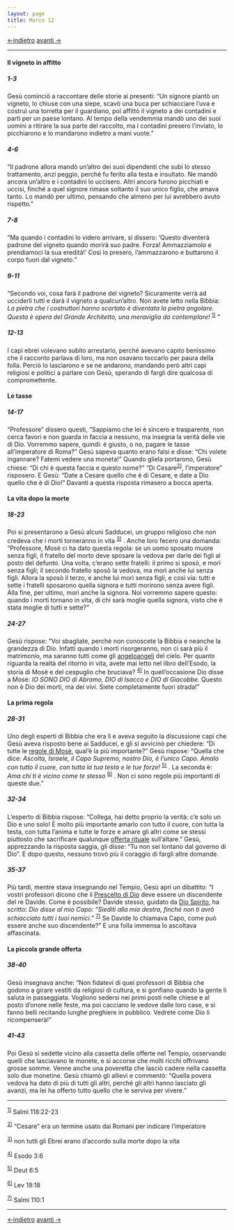 ```yaml
---
layout: page
title: Marco 12
---
```


[<-indietro](Mc11.html) [avanti ->](Mc13.html)
 
 ------------------------------------------------------------------------
#### Il vigneto in affitto

##### 1-3

Gesù cominciò a raccontare delle storie ai presenti: “Un signore piantò un vigneto, lo chiuse con una siepe, scavò una buca per schiacciare l’uva e costruì una torretta per il guardiano, poi affittò il vigneto a dei contadini e partì per un paese lontano. Al tempo della vendemmia mandò uno dei suoi uomini a ritirare la sua parte del raccolto, ma i contadini presero l’inviato, lo picchiarono e lo mandarono indietro a mani vuote.”

##### 4-6

“Il padrone allora mandò un’altro dei suoi dipendenti che subì lo stesso trattamento, anzi peggio, perché fu ferito alla testa e insultato. Ne mandò ancora un’altro e i contadini lo uccisero. Altri ancora furono picchiati e uccisi, finché a quel signore rimase soltanto il suo unico figlio, che amava tanto. Lo mandò per ultimo, pensando che almeno per lui avrebbero avuto rispetto.”

##### 7-8

“Ma quando i contadini lo videro arrivare, si dissero: ‘Questo diventerà padrone del vigneto quando morirà suo padre. Forza! Ammazziamolo e prendiamoci la sua eredità!’ Così lo presero, l’ammazzarono e buttarono il corpo fuori dal vigneto.”

##### 9-11

“Secondo voi, cosa farà il padrone del vigneto? Sicuramente verrà ad ucciderli tutti e darà il vigneto a qualcun’altro. Non avete letto nella Bibbia: *La pietra che i costruttori hanno scartato è diventata la pietra angolare. Questa è opera del Grande Architetto, una meraviglia da contemplare!* <sup><a href="#fn__1" id="fnt__1" class="fn_top">1)</a></sup> ”

##### 12-13

I capi ebrei volevano subito arrestarlo, perché avevano capito benissimo che il racconto parlava di loro, ma non osavano toccarlo per paura della folla. Perciò lo lasciarono e se ne andarono, mandando però altri capi religiosi e politici a parlare con Gesù, sperando di fargli dire qualcosa di compromettente.

#### Le tasse

##### 14-17

“Professore” dissero questi, “Sappiamo che lei è sincero e trasparente, non cerca favori e non guarda in faccia a nessuno, ma insegna la verità delle vie di Dio. Vorremmo sapere, quindi: è giusto, o no, pagare le tasse all’imperatore di Roma?” Gesù sapeva quanto erano falsi e disse: “Chi volete ingannare? Fatemi vedere una moneta!” Quando gliela portarono, Gesù chiese: “Di chi è questa faccia e questo nome?” “Di Cesare<sup><a href="#fn__2" id="fnt__2" class="fn_top">2)</a></sup>, l’imperatore” risposero. E Gesù: “Date a Cesare quello che è di Cesare, e date a Dio quello che è di Dio!” Davanti a questa risposta rimasero a bocca aperta.

#### La vita dopo la morte

##### 18-23

Poi si presentarono a Gesù alcuni Sadducei, un gruppo religioso che non credeva che i morti torneranno in vita <sup><a href="#fn__3" id="fnt__3" class="fn_top">3)</a></sup> . Anche loro fecero una domanda: “Professore, Mosè ci ha dato questa regola: se un uomo sposato muore senza figli, il fratello del morto deve sposare la vedova per darle dei figli al posto del defunto. Una volta, c’erano sette fratelli: il primo si sposò, e morì senza figli; il secondo fratello sposò la vedova, ma morì anche lui senza figli. Allora la sposò il terzo, e anche lui morì senza figli, e così via: tutti e sette i fratelli sposarono quella signora e tutti morirono senza avere figli. Alla fine, per ultimo, morì anche la signora. Noi vorremmo sapere questo: quando i morti tornano in vita, di chi sarà moglie quella signora, visto che è stata moglie di tutti e sette?”

##### 24-27

Gesù rispose: “Voi sbagliate, perchè non conoscete la Bibbia e neanche la grandezza di Dio. Infatti quando i morti risorgeranno, non ci sarà più il matrimonio, ma saranno tutti come gli <a href="http://www.pachialu.it/doku/doku.php?id=glossario#angeloangeli" class="wikilink1" title="glossario">angeloangeli</a> del cielo. Per quanto riguarda la realtà del ritorno in vita, avete mai letto nel libro dell’Esodo, la storia di Mosè e del cespuglio che bruciava? <sup><a href="#fn__4" id="fnt__4" class="fn_top">4)</a></sup> In quell’occasione Dio disse a Mosè: *IO SONO DIO di Abramo, DIO di Isacco e DIO di Giacobbe.* Questo non è Dio dei morti, ma dei vivi. Siete completamente fuori strada!”

#### La prima regola

##### 28-31

Uno degli esperti di Bibbia che era lì e aveva seguito la discussione capì che Gesù aveva risposto bene ai Sadducei, e gli si avvicinò per chiedere: “Di tutte le <a href="http://www.pachialu.it/doku/doku.php?id=glossario#legge_di_mose" class="wikilink1" title="glossario">regole di Mosè</a>, qual’è la più importante?” Gesù rispose: “Quella che dice: *Ascolta, Israele, il Capo Supremo, nostro Dio, è l’unico Capo. Amalo con tutto il cuore, con tutta la tua testa e le tue forze!* <sup><a href="#fn__5" id="fnt__5" class="fn_top">5)</a></sup> . La seconda è: *Ama chi ti è vicino come te stesso* <sup><a href="#fn__6" id="fnt__6" class="fn_top">6)</a></sup> . Non ci sono regole più importanti di queste due.”

##### 32-34

L’esperto di Bibbia rispose: “Collega, hai detto proprio la verità: c’e solo un Dio e uno solo! È molto più importante amarlo con tutto il cuore, con tutta la testa, con tutta l’anima e tutte le forze e amare gli altri come se stessi piuttosto che sacrificare qualunque <a href="http://www.pachialu.it/doku/doku.php?id=glossario#sacrificio" class="wikilink1" title="glossario">offerta rituale</a> sull’altare.” Gesù, apprezzando la risposta saggia, gli disse: “Tu non sei lontano dal governo di Dio”. E dopo questo, nessuno trovò più il coraggio di fargli altre domande.

##### 35-37

Più tardi, mentre stava insegnando nel Tempio, Gesù aprì un dibattito: “I vostri professori dicono che il <a href="http://www.pachialu.it/doku/doku.php?id=glossario#messia" class="wikilink1" title="glossario">Prescelto di Dio</a> deve essere un discendente del re Davide. Come è possibile? Davide stesso, guidato da <a href="http://www.pachialu.it/doku/doku.php?id=glossario#spirito_santo" class="wikilink1" title="glossario">Dio Spirito</a>, ha scritto: *Dio disse al mio Capo: “Siediti alla mia destra, finché non ti avrò schiacciato tutti i tuoi nemici.”* <sup><a href="#fn__7" id="fnt__7" class="fn_top">7)</a></sup> Se Davide lo chiamava Capo, come può essere anche suo discendente?” E una folla immensa lo ascoltava affascinata.

#### La piccola grande offerta

##### 38-40

Gesù insegnava anche: “Non fidatevi di quei professori di Bibbia che godono a girare vestiti da religiosi di cultura, e si gonfiano quando la gente li saluta in passeggiata. Vogliono sedersi nei primi posti nelle chiese e al posto d’onore nelle feste, ma poi cacciano le vedove dalle loro case, e si fanno belli recitando lunghe preghiere in pubblico. Vedrete come Dio li ricompenserà!”

##### 41-43

Poi Gesù si sedette vicino alla cassetta delle offerte nel Tempio, osservando quelli che lasciavano le monete, e si accorse che molti ricchi offrivano grosse somme. Venne anche una poveretta che lasciò cadere nella cassetta solo due monetine. Gesù chiamò gli allievi e commentò: “Quella povera vedova ha dato di più di tutti gli altri, perché gli altri hanno lasciato gli avanzi, ma lei ha offerto tutto quello che le serviva per vivere.”

------------------------------------------------------------------------

<sup><a href="#fnt__1" id="fn__1" class="fn_bot">1)</a></sup> Salmi 118:22-23

<sup><a href="#fnt__2" id="fn__2" class="fn_bot">2)</a></sup> “Cesare” era un termine usato dai Romani per indicare l’imperatore

<sup><a href="#fnt__3" id="fn__3" class="fn_bot">3)</a></sup> non tutti gli Ebrei erano d’accordo sulla morte dopo la vita

<sup><a href="#fnt__4" id="fn__4" class="fn_bot">4)</a></sup> Esodo 3:6

<sup><a href="#fnt__5" id="fn__5" class="fn_bot">5)</a></sup> Deut 6:5

<sup><a href="#fnt__6" id="fn__6" class="fn_bot">6)</a></sup> Lev 19:18

<sup><a href="#fnt__7" id="fn__7" class="fn_bot">7)</a></sup> Salmi 110:1

------------------------------------------------------------------------

[<-indietro](Mc11.html) [avanti ->](Mc13.html)
